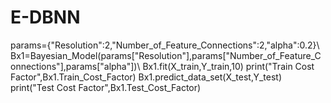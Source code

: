 # E-DBNN

params={"Resolution":2,"Number_of_Feature_Connections":2,"alpha":0.2}\\
Bx1=Bayesian_Model(params["Resolution"],params["Number_of_Feature_Connections"],params["alpha"])\\
Bx1.fit(X_train,Y_train,10)
print("Train Cost Factor",Bx1.Train_Cost_Factor)
Bx1.predict_data_set(X_test,Y_test)
print("Test Cost Factor",Bx1.Test_Cost_Factor)
